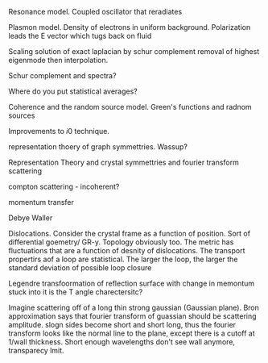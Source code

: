 Resonance model. Coupled oscillator that reradiates

Plasmon model. Density of electrons in uniform background. Polarization
leads the E vector which tugs back on fluid

Scaling solution of exact laplacian by schur complement removal of
highest eigenmode then interpolation.

Schur complement and spectra?

Where do you put statistical averages?

Coherence and the random source model. Green's functions and radnom
sources

Improvements to $i0$ technique.

representation thoery of graph symmettries. Wassup?

Representation Theory and crystal symmettries and fourier transform
scattering

compton scattering - incoherent?

momentum transfer

Debye Waller

Dislocations. Consider the crystal frame as a function of position. Sort
of differential goemetry/ GR-y. Topology obviously too. The metric has
fluctuations that are a function of desnity of dislocations. The
transport propertirs aof a loop are statistical. The larger the loop,
the larger the standard deviation of possible loop closure

Legendre transfoormation of reflection surface with change in memontum
stuck into it is the T angle charectersitc?

Imagine scattering off of a long thin strong gaussian (Gaussian plane).
Bron approximation says that fourier transform of guassian should be
scattering amplitude. slogn sides become short and short long, thus the
fourier transform looks like the normal line to the plane, except there
is a cutoff at 1/wall thickness. Short enough wavelengths don't see wall
anymore, transparecy lmit.
